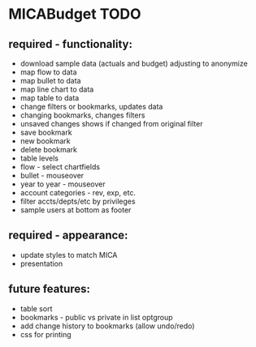 # MICABudget TODO

## required - functionality:
* download sample data (actuals and budget) adjusting to anonymize
* map flow to data
* map bullet to data
* map line chart to data
* map table to data
* change filters or bookmarks, updates data
* changing bookmarks, changes filters
* unsaved changes shows if changed from original filter
* save bookmark
* new bookmark
* delete bookmark
* table levels
* flow - select chartfields
* bullet - mouseover
* year to year - mouseover
* account categories - rev, exp, etc.
* filter accts/depts/etc by privileges
* sample users at bottom as footer

## required - appearance:
* update styles to match MICA
* presentation

## future features:
* table sort
* bookmarks - public vs private in list optgroup
* add change history to bookmarks (allow undo/redo)
* css for printing

